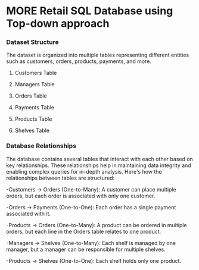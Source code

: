 # MORE Retail SQL Database using Top-down approach


### Dataset Structure
The dataset is organized into multiple tables representing different entities such as customers, orders, products, payments, and more.

1. Customers Table

2. Managers Table

3. Orders Table

4. Payments Table

5. Products Table

6. Shelves Table


### Database Relationships
The database contains several tables that interact with each other based on key relationships. These relationships help in maintaining data integrity and enabling complex queries for in-depth analysis. Here's how the relationships between tables are structured:

-Customers → Orders (One-to-Many): A customer can place multiple orders, but each order is associated with only one customer.
   
-Orders → Payments (One-to-One): Each order has a single payment associated with it.
   
-Products → Orders (One-to-Many): A product can be ordered in multiple orders, but each line in the Orders table relates to one product.
   
-Managers → Shelves (One-to-Many): Each shelf is managed by one manager, but a manager can be responsible for multiple shelves.

-Products → Shelves (One-to-One): Each shelf holds only one product.
